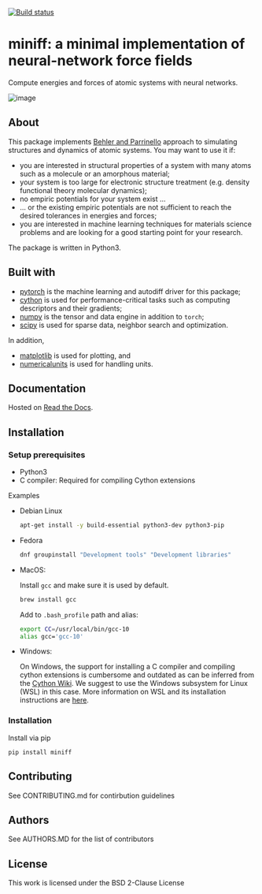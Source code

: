 [![Build status](https://gitlab.kwant-project.org/pulkin/miniff/badges/master/pipeline.svg)](https://gitlab.kwant-project.org/pulkin/miniff/pipelines)

miniff: a minimal implementation of neural-network force fields
===============================================================

Compute energies and forces of atomic systems with neural networks.

![image](images/atomic-structure.svg)

About
-----

This package implements [Behler and Parrinello](https://doi.org/10.1103/PhysRevLett.98.146401) approach to simulating
structures and dynamics of atomic systems. You may want to use it if:

- you are interested in structural properties of a system with many atoms such as a molecule or an amorphous material;
- your system is too large for electronic structure treatment (e.g. density functional theory molecular dynamics);
- no empiric potentials for your system exist ...
- ... or the existing empiric potentials are not sufficient to reach the desired tolerances in energies and forces;
- you are interested in machine learning techniques for materials science problems and are looking for a good starting point for your research.

The package is written in Python3.

Built with
----------

- [pytorch](https://pytorch.org/) is the machine learning and autodiff driver for this package;
- [cython](https://cython.org/) is used for performance-critical tasks such as computing descriptors and their
  gradients;
- [numpy](https://numpy.org) is the tensor and data engine in addition to `torch`;
- [scipy](https://www.scipy.org/) is used for sparse data, neighbor search and optimization.

In addition,

- [matplotlib](https://matplotlib.org) is used for plotting, and
- [numericalunits](https://github.com/sbyrnes321/numericalunits) is used for handling units.


Documentation
-------------

Hosted on [Read the Docs](https://miniff.readthedocs.io/en/latest/).

Installation
------------

### Setup prerequisites

* Python3
* C compiler: Required for compiling Cython extensions

Examples 

- Debian Linux
  ```bash
  apt-get install -y build-essential python3-dev python3-pip
  ```
- Fedora
  ```bash
  dnf groupinstall "Development tools" "Development libraries"
  ```
- MacOS:

  Install `gcc` and make sure it is used by default.
  ```bash
  brew install gcc
  ```
  Add to `.bash_profile` path and alias:
  ```bash
  export CC=/usr/local/bin/gcc-10
  alias gcc='gcc-10'
  ```
- Windows:

  On Windows, the support for installing a C compiler and compiling cython extensions is cumbersome and outdated
  as can be inferred from the [Cython Wiki](https://github.com/cython/cython/wiki/CythonExtensionsOnWindows).
  We suggest to use the Windows subsystem for Linux (WSL) in this case.
  More information on WSL and its installation instructions are [here](https://docs.microsoft.com/en-us/windows/wsl/install-win10).


### Installation 

Install via pip

```
pip install miniff
```

Contributing
------------

See CONTRIBUTING.md for contirbution guidelines

Authors
-------

See AUTHORS.MD for the list of contributors

License
-------

This work is licensed under the BSD 2-Clause License
